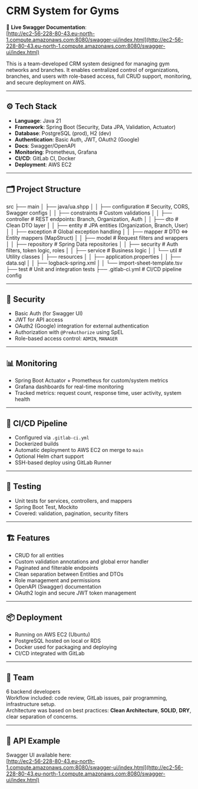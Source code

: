 # CRM System for Gyms

🔗 **Live Swagger Documentation**:  
[http://ec2-56-228-80-43.eu-north-1.compute.amazonaws.com:8080/swagger-ui/index.html](http://ec2-56-228-80-43.eu-north-1.compute.amazonaws.com:8080/swagger-ui/index.html)

This is a team-developed CRM system designed for managing gym networks and branches. 
It enables centralized control of organizations, branches, and users with role-based access, full CRUD support, monitoring, and secure deployment on AWS.

---

## ⚙️ Tech Stack

- **Language**: Java 21
- **Framework**: Spring Boot (Security, Data JPA, Validation, Actuator)
- **Database**: PostgreSQL (prod), H2 (dev)
- **Authentication**: Basic Auth, JWT, OAuth2 (Google)
- **Docs**: Swagger/OpenAPI
- **Monitoring**: Prometheus, Grafana
- **CI/CD**: GitLab CI, Docker
- **Deployment**: AWS EC2

---

## 🗂️ Project Structure

src
├── main
│ ├── java/ua.shpp
│ │ ├── configuration # Security, CORS, Swagger configs
│ │ ├── constraints # Custom validations
│ │ ├── controller # REST endpoints: Branch, Organization, Auth
│ │ ├── dto # Clean DTO layer
│ │ ├── entity # JPA entities (Organization, Branch, User)
│ │ ├── exception # Global exception handling
│ │ ├── mapper # DTO <=> Entity mappers (MapStruct)
│ │ ├── model # Request filters and wrappers
│ │ ├── repository # Spring Data repositories
│ │ ├── security # Auth filters, token logic, roles
│ │ ├── service # Business logic
│ │ └── util # Utility classes
│ ├── resources
│ │ ├── application.properties
│ │ ├── data.sql
│ │ ├── logback-spring.xml
│ │ └── import-sheet-template.tsv
├── test # Unit and integration tests
├── .gitlab-ci.yml # CI/CD pipeline config

---

## 🔐 Security

- Basic Auth (for Swagger UI)
- JWT for API access
- OAuth2 (Google) integration for external authentication
- Authorization with `@PreAuthorize` using SpEL
- Role-based access control: `ADMIN`, `MANAGER`

---

## 📊 Monitoring

- Spring Boot Actuator + Prometheus for custom/system metrics
- Grafana dashboards for real-time monitoring
- Tracked metrics: request count, response time, user activity, system health

---

## 🔄 CI/CD Pipeline

- Configured via `.gitlab-ci.yml`
- Dockerized builds
- Automatic deployment to AWS EC2 on merge to `main`
- Optional Helm chart support
- SSH-based deploy using GitLab Runner

---

## 🧪 Testing

- Unit tests for services, controllers, and mappers
- Spring Boot Test, Mockito
- Covered: validation, pagination, security filters

---

## 🏗️ Features

- CRUD for all entities
- Custom validation annotations and global error handler
- Paginated and filterable endpoints
- Clean separation between Entities and DTOs
- Role management and permissions
- OpenAPI (Swagger) documentation
- OAuth2 login and secure JWT token management

---

## 📦 Deployment

- Running on AWS EC2 (Ubuntu)
- PostgreSQL hosted on local or RDS
- Docker used for packaging and deploying
- CI/CD integrated with GitLab

---

## 👥 Team

6 backend developers  
Workflow included: code review, GitLab issues, pair programming, infrastructure setup.  
Architecture was based on best practices: **Clean Architecture**, **SOLID**, **DRY**, clear separation of concerns.

---

## 📌 API Example

Swagger UI available here:  
[http://ec2-56-228-80-43.eu-north-1.compute.amazonaws.com:8080/swagger-ui/index.html](http://ec2-56-228-80-43.eu-north-1.compute.amazonaws.com:8080/swagger-ui/index.html)

